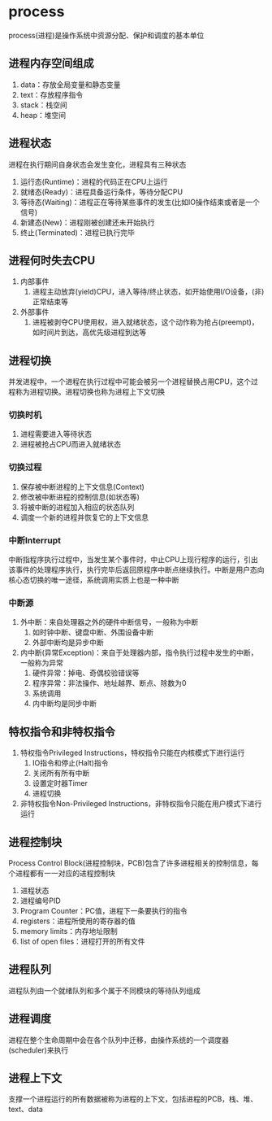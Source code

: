 # process
process(进程)是操作系统中资源分配、保护和调度的基本单位

## 进程内存空间组成
1. data：存放全局变量和静态变量
2. text：存放程序指令
3. stack：栈空间
4. heap：堆空间

## 进程状态
进程在执行期间自身状态会发生变化，进程具有三种状态
1. 运行态(Runtime)：进程的代码正在CPU上运行
2. 就绪态(Ready)：进程具备运行条件，等待分配CPU
3. 等待态(Waiting)：进程正在等待某些事件的发生(比如IO操作结束或者是一个信号)
4. 新建态(New)：进程刚被创建还未开始执行
5. 终止(Terminated)：进程已执行完毕

## 进程何时失去CPU
1. 内部事件
   1. 进程主动放弃(yield)CPU，进入等待/终止状态，如开始使用I/O设备，(非)正常结束等
2. 外部事件
   1. 进程被剥夺CPU使用权，进入就绪状态，这个动作称为抢占(preempt)，如时间片到达，高优先级进程到达等

## 进程切换
并发进程中，一个进程在执行过程中可能会被另一个进程替换占用CPU，这个过程称为进程切换。进程切换也称为进程上下文切换

### 切换时机
1. 进程需要进入等待状态
2. 进程被抢占CPU而进入就绪状态

### 切换过程
1. 保存被中断进程的上下文信息(Context)
2. 修改被中断进程的控制信息(如状态等)
3. 将被中断的进程加入相应的状态队列
4. 调度一个新的进程并恢复它的上下文信息

### 中断Interrupt
中断指程序执行过程中，当发生某个事件时，中止CPU上现行程序的运行，引出该事件的处理程序执行，执行完毕后返回原程序中断点继续执行。中断是用户态向核心态切换的唯一途径，系统调用实质上也是一种中断

### 中断源
1. 外中断：来自处理器之外的硬件中断信号，一般称为中断
   1. 如时钟中断、键盘中断、外围设备中断
   2. 外部中断均是异步中断
2. 内中断(异常Exception)：来自于处理器内部，指令执行过程中发生的中断，一般称为异常
   1. 硬件异常：掉电、奇偶校验错误等
   2. 程序异常：非法操作、地址越界、断点、除数为0
   3. 系统调用
   4. 内中断均是同步中断

## 特权指令和非特权指令
1. 特权指令Privileged Instructions，特权指令只能在内核模式下进行运行
   1. IO指令和停止(Halt)指令
   2. 关闭所有所有中断
   3. 设置定时器Timer
   4. 进程切换
2. 非特权指令Non-Privileged Instructions，非特权指令只能在用户模式下进行运行

## 进程控制块
Process Control Block(进程控制块，PCB)包含了许多进程相关的控制信息，每个进程都有一一对应的进程控制块
1. 进程状态
2. 进程编号PID
3. Program Counter：PC值，进程下一条要执行的指令
4. registers：进程所使用的寄存器的值
5. memory limits：内存地址限制
6. list of open files：进程打开的所有文件

## 进程队列
进程队列由一个就绪队列和多个属于不同模块的等待队列组成

## 进程调度
进程在整个生命周期中会在各个队列中迁移，由操作系统的一个调度器(scheduler)来执行

## 进程上下文
支撑一个进程运行的所有数据被称为进程的上下文，包括进程的PCB，栈、堆、text、data